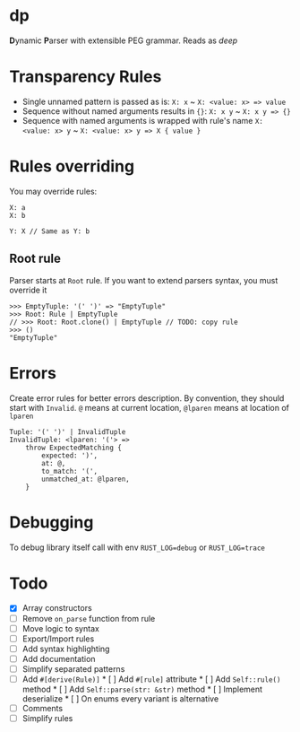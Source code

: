 # dp
**D**ynamic **P**arser with extensible PEG grammar. Reads as *deep*

# Transparency Rules
* Single unnamed pattern is passed as is:
  `X: x` ~ `X: <value: x> => value`
* Sequence without named arguments results in `{}`:
  `X: x y` ~ `X: x y => {}`
* Sequence with named arguments is wrapped with rule's name
  `X: <value: x> y` ~ `X: <value: x> y => X { value }`

# Rules overriding
You may override rules:
```
X: a
X: b

Y: X // Same as Y: b
```

## Root rule
Parser starts at `Root` rule.
If you want to extend parsers syntax, you must override it
```
>>> EmptyTuple: '(' ')' => "EmptyTuple"
>>> Root: Rule | EmptyTuple
// >>> Root: Root.clone() | EmptyTuple // TODO: copy rule
>>> ()
"EmptyTuple"

```

# Errors
Create error rules for better errors description. By convention, they should start with `Invalid`.
`@` means at current location,
`@lparen` means at location of `lparen`
```
Tuple: '(' ')' | InvalidTuple
InvalidTuple: <lparen: '('> =>
	throw ExpectedMatching {
		expected: ')',
		at: @,
		to_match: '(',
		unmatched_at: @lparen,
	}
```

# Debugging
To debug library itself call with env `RUST_LOG=debug` or `RUST_LOG=trace`

# Todo
* [X] Array constructors
* [ ] Remove `on_parse` function from rule
* [ ] Move logic to syntax
* [ ] Export/Import rules
* [ ] Add syntax highlighting
* [ ] Add documentation
* [ ] Simplify separated patterns
* [ ] Add `#[derive(Rule)]`
      * [ ] Add `#[rule]` attribute
	  * [ ] Add `Self::rule()` method
	  * [ ] Add `Self::parse(str: &str)` method
      * [ ] Implement deserialize
	  * [ ] On enums every variant is alternative
* [ ] Comments
* [ ] Simplify rules